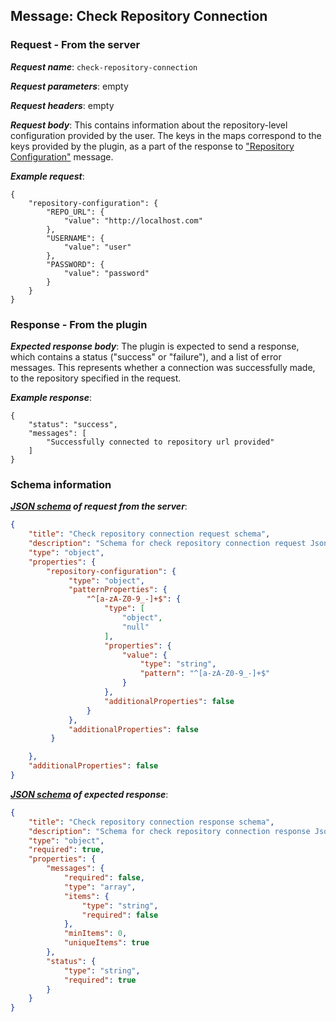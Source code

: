 ## Message: Check Repository Connection
 
### Request - From the server

***Request name***: ```check-repository-connection```

***Request parameters***: empty

***Request headers***: empty

***Request body***: This contains information about the repository-level configuration provided by the user. The keys in the maps correspond to the keys provided by the plugin, as a part of the response to ["Repository Configuration"](repository_configuration.md) message.

***Example request***:
```{json}
{
    "repository-configuration": {
        "REPO_URL": {
            "value": "http://localhost.com"
        },
        "USERNAME": {
            "value": "user"
        },
        "PASSWORD": {
            "value": "password"
        }
    }
}
```

### Response - From the plugin

***Expected response body***: The plugin is expected to send a response, which contains a status ("success" or "failure"), and a list of error messages. This represents whether a connection was successfully made, to the repository specified in the request.

***Example response***:
```{json}
{
    "status": "success",
    "messages": [
        "Successfully connected to repository url provided"
    ]
}
```

### Schema information

***[JSON schema](http://json-schema.org) of request from the server***:
```json
{
    "title": "Check repository connection request schema",
    "description": "Schema for check repository connection request Json",
    "type": "object",
    "properties": {
        "repository-configuration": {
             "type": "object",
             "patternProperties": {
                 "^[a-zA-Z0-9_-]+$": {
                     "type": [
                         "object",
                         "null"
                     ],
                     "properties": {
                         "value": {
                             "type": "string",
                             "pattern": "^[a-zA-Z0-9_-]+$"
                         }
                     },
                     "additionalProperties": false
                 }
             },
             "additionalProperties": false
         }

    },
    "additionalProperties": false
}
```

***[JSON schema](http://json-schema.org) of expected response***:
```json
{
    "title": "Check repository connection response schema",
    "description": "Schema for check repository connection response Json",
    "type": "object",
    "required": true,
    "properties": {
        "messages": {
            "required": false,
            "type": "array",
            "items": {
                "type": "string",
                "required": false
            },
            "minItems": 0,
            "uniqueItems": true
        },
        "status": {
            "type": "string",
            "required": true
        }
    }
}
```
